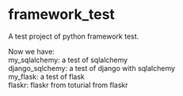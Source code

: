 framework\_test
===========

A test project of python framework test.

Now we have:  
my\_sqlalchemy:    a test of sqlalchemy  
django\_sqlchemy:    a test of django with sqlalchemy  
my\_flask:    a test of flask  
flaskr:       flaskr from toturial from flaskr  
